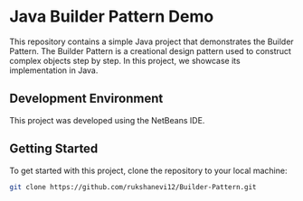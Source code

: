 # Java Builder Pattern Demo

This repository contains a simple Java project that demonstrates the Builder Pattern. The Builder Pattern is a creational design pattern used to construct complex objects step by step. In this project, we showcase its implementation in Java.

## Development Environment

This project was developed using the NetBeans IDE.

## Getting Started

To get started with this project, clone the repository to your local machine:

```bash
git clone https://github.com/rukshanevi12/Builder-Pattern.git

